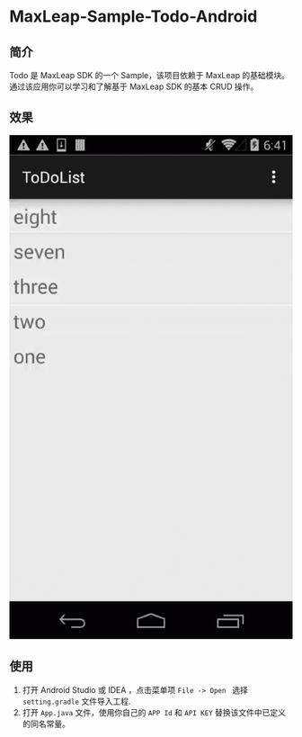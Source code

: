 # MaxLeap-Sample-Todo-Android

## 简介

Todo 是 MaxLeap SDK 的一个 Sample，该项目依赖于 MaxLeap 的基础模块。通过该应用你可以学习和了解基于 MaxLeap SDK 的基本 CRUD 操作。

## 效果

![capture](../../capture/todo.gif)

## 使用

1. 打开 Android Studio 或 IDEA ，点击菜单项 `File -> Open ` 选择 `setting.gradle` 文件导入工程.
2. 打开 `App.java` 文件，使用你自己的 `APP Id` 和 `API KEY` 替换该文件中已定义的同名常量。
